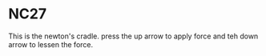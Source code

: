 # NC27

This is the newton's cradle.
press the up arrow to apply force and teh down arrow to lessen the force.
